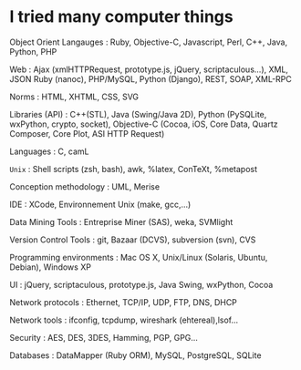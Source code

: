 # I tried many computer things

Object Orient Langauges
: Ruby, Objective-C, Javascript, Perl, C++, Java, Python,  PHP

Web
: Ajax (xmlHTTPRequest, prototype.js, jQuery, scriptaculous...), XML, JSON Ruby (nanoc), PHP/MySQL, Python (Django), REST, SOAP, XML-RPC

Norms
: HTML, XHTML, CSS, SVG

Libraries (API)
: C++(STL), Java (Swing/Java 2D), Python (PySQLite, wxPython, crypto, socket), Objective-C (Cocoa, iOS, Core Data, Quartz Composer, Core Plot, ASI HTTP Request)

Languages
: C, camL

`Unix`
: Shell scripts (zsh, bash), awk, %latex, ConTeXt, %metapost

Conception methodology
: UML, Merise

IDE
: XCode, Environnement Unix (make, gcc,...)

Data Mining Tools
: Entreprise Miner (SAS), weka, SVMlight

Version Control Tools
: git, Bazaar (DCVS), subversion (svn), CVS

Programming environments
: Mac OS X, Unix/Linux (Solaris, Ubuntu, Debian), Windows&nbsp;XP  

UI
: jQuery, scriptaculous, prototype.js, Java Swing, wxPython, Cocoa

Network protocols
: Ethernet, TCP/IP, UDP, FTP, DNS, DHCP

Network tools
: ifconfig, tcpdump, wireshark (ehtereal),lsof...

Security
: AES, DES, 3DES, Hamming, PGP, GPG...

Databases
: DataMapper (Ruby ORM), MySQL, PostgreSQL, SQLite

